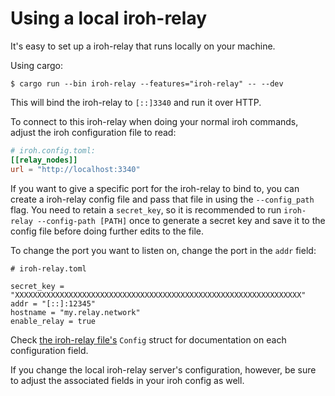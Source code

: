 # Using a local iroh-relay

It's easy to set up a iroh-relay that runs locally on your machine.

Using cargo:

```shell
$ cargo run --bin iroh-relay --features="iroh-relay" -- --dev
```

This will bind the iroh-relay to `[::]3340` and run it over HTTP.

To connect to this iroh-relay when doing your normal iroh commands, adjust the iroh configuration file to read:

```toml
# iroh.config.toml:
[[relay_nodes]]
url = "http://localhost:3340"
```

If you want to give a specific port for the iroh-relay to bind to, you can create a iroh-relay config file and pass that file in using the `--config_path` flag. You need to retain a `secret_key`, so it is recommended to run `iroh-relay --config-path [PATH]` once to generate a secret key and save it to the config file before doing further edits to the file.

To change the port you want to listen on, change the port in the `addr` field:

```
# iroh-relay.toml

secret_key = "XXXXXXXXXXXXXXXXXXXXXXXXXXXXXXXXXXXXXXXXXXXXXXXXXXXXXXXXXXXXXXXX"
addr = "[::]:12345"
hostname = "my.relay.network"
enable_relay = true
```

Check [the iroh-relay file's](../src/bin/iroh-relay.rs) `Config` struct for documentation on each configuration field.

If you change the local iroh-relay server's configuration, however, be sure to adjust the associated fields in your iroh config as well.
